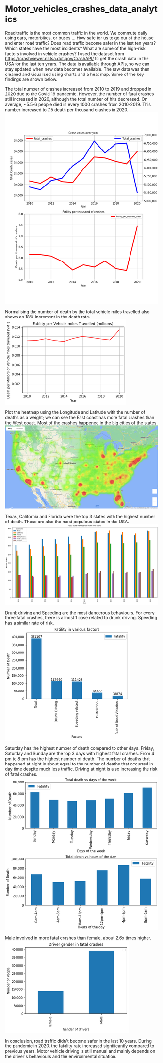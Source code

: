 # Motor_vehicles_crashes_data_analytics

Road traffic is the most common traffic in the world. We commute daily using cars, motorbikes, or buses ... How safe for us to go out of the house and enter road traffic? Does road traffic become safer in the last ten years? Which states have the most incidents? What are some of the high-risk factors involved in vehicle crashes?
I used the dataset from https://crashviewer.nhtsa.dot.gov/CrashAPI/ to get the crash data in the USA for the last ten years. The data is available through APIs, so we can stay updated when new data becomes available. The raw data was then cleaned and visualised using charts and a heat map. Some of the key findings are shown below.

The total number of crashes increased from 2010 to 2019 and dropped in 2020 due to the Covid 19 pandemic. However, the number of fatal crashes still increased in 2020, although the total number of hits decreased. On average, ~5.5-6 people died in every 1000 crashes from 2010-2019. This number increased to 7.5 death per thousand crashes in 2020.
![Output/crash_over_year.png](Output/crash_over_year.png)

Normalising the number of death by the total vehicle miles travelled also shows an 18% increment in the death rate.
![Output/fatility_per_vmt.png](Output/fatility_per_vmt.png)

Plot the heatmap using the Longitude and Latitude with the number of deaths as a weight; we can see the East coast has more fatal crashes than the West coast. Most of the crashes happened in the big cities of the states
![Output/heatmap_car_crash.png](Output/heatmap_car_crash.png)

Texas, California and Florida were the top 3 states with the highest number of death. These are also the most populous states in the USA.
![Output/top_5_state_crash.png](Output/top_5_state_crash.png)

Drunk driving and Speeding are the most dangerous behaviours. For every three fatal crashes, there is almost 1 case related to drunk driving. Speeding has a similar rate of risk. 
![Output/risk_factors.png](Output/risk_factors.png)

Saturday has the highest number of death compared to other days. Friday, Saturday and Sunday are the top 3 days with highest fatal crashes. From 4 pm to 8 pm has the highest number of death. The number of deaths that happened at night is about equal to the number of deaths that occurred in day time despite much less traffic. Driving at night is also increasing the risk of fatal crashes.
![Output/day_hour_fatals.png](Output/day_hour_fatals.png)

Male involved in more fatal crashes than female, about 2.6x times higher.
![Output/drivers_gender.png](Output/drivers_gender.png)

In conclusion, road traffic didn't become safer in the last 10 years. During the pandemic in 2020, the fatality rate increased significantly compared to previous years. Motor vehicle driving is still manual and mainly depends on the driver's behaviours and the environmental situation.
